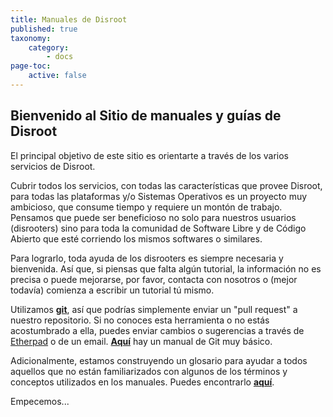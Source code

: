 ```yaml
---
title: Manuales de Disroot
published: true
taxonomy:
    category:
        - docs
page-toc:
    active: false
---
```


## Bienvenido al **Sitio de manuales y guías de Disroot**

El principal objetivo de este sitio es orientarte a través de los varios servicios de Disroot.

Cubrir todos los servicios, con todas las características que provee Disroot, para todas las plataformas y/o Sistemas Operativos es un proyecto muy ambicioso, que consume tiempo y requiere un montón de trabajo. Pensamos que puede ser beneficioso no solo para nuestros usuarios (disrooters) sino para toda la comunidad de Software Libre y de Código Abierto que esté corriendo los mismos softwares o similares.

Para lograrlo, toda ayuda de los disrooters es siempre necesaria y bienvenida. Así que, si piensas que falta algún tutorial, la información no es precisa o puede mejorarse, por favor, contacta con nosotros o (mejor todavía) comienza a escribir un tutorial tú mismo.<br>

Utilizamos **[git](https://es.wikipedia.org/wiki/Git)**, así que podrías simplemente enviar un "pull request" a nuestro repositorio. Si no conoces esta herramienta o no estás acostumbrado a ella, puedes enviar cambios o sugerencias a través de [Etherpad](/projects_office/pads/etherpad) o de un email. [**Aquí**](/contribute) hay un manual de Git muy básico.<br>

Adicionalmente, estamos construyendo un glosario para ayudar a todos aquellos que no están familiarizados con algunos de los términos y conceptos utilizados en los manuales. Puedes encontrarlo [**aquí**](/glossary).

Empecemos...
